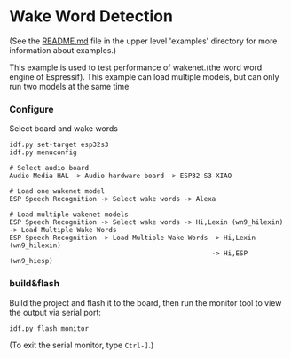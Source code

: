 # Wake Word Detection



(See the [README.md](../README.md) file in the upper level 'examples' directory for more information about examples.)

This example is used to test performance of wakenet.(the word word engine of Espressif).
This example can load multiple models, but can only run two models at the same time


### Configure

Select board and wake words
```
idf.py set-target esp32s3
idf.py menuconfig

# Select audio board
Audio Media HAL -> Audio hardware board -> ESP32-S3-XIAO

# Load one wakenet model
ESP Speech Recognition -> Select wake words -> Alexa

# Load multiple wakenet models
ESP Speech Recognition -> Select wake words -> Hi,Lexin (wn9_hilexin) -> Load Multiple Wake Words
ESP Speech Recognition -> Load Multiple Wake Words -> Hi,Lexin (wn9_hilexin)
                                                   -> Hi,ESP (wn9_hiesp)
```

### build&flash

Build the project and flash it to the board, then run the monitor tool to view the output via serial port:

```
idf.py flash monitor 
```

(To exit the serial monitor, type ``Ctrl-]``.)


